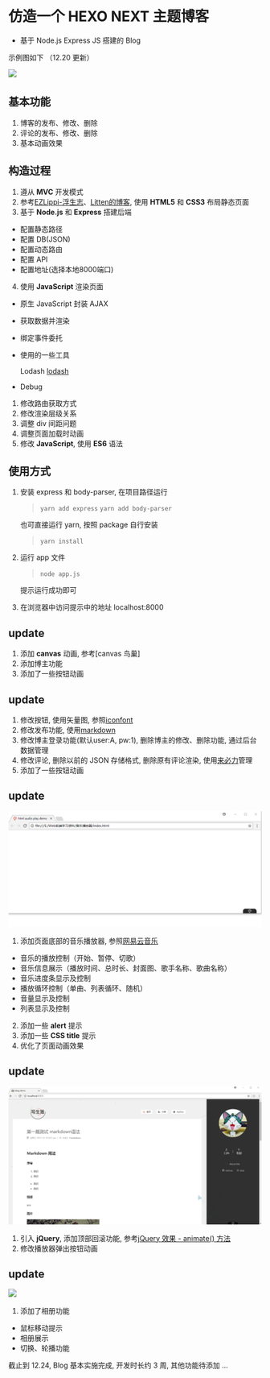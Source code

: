 # 仿造一个 HEXO NEXT 主题博客


- 基于 Node.js Express JS 搭建的 Blog

示例图如下 （12.20 更新）

![](https://github.com/Crayoncyann/Crayoncyann.github.io/blob/master/screenshots/blog.gif)


## 基本功能

1. 博客的发布、修改、删除
2. 评论的发布、修改、删除
3. 基本动画效果


## 构造过程

1. 遵从 **MVC** 开发模式
2. 参考[EZLippi-浮生志](https://www.ezlippi.com)、[Litten的博客](http://litten.me/), 使用 **HTML5** 和 **CSS3** 布局静态页面
3. 基于 **Node.js** 和 **Express** 搭建后端
- 配置静态路径
- 配置 DB(JSON)
- 配置动态路由
- 配置 API
- 配置地址(选择本地8000端口)
4. 使用 **JavaScript** 渲染页面
- 原生 JavaScript 封装 AJAX
- 获取数据并渲染
- 绑定事件委托

- 使用的一些工具

  Lodash [lodash](http://lodashjs.com/docs/)

- Debug
1. 修改路由获取方式
2. 修改渲染层级关系
3. 调整 div 间距问题
4. 调整页面加载时动画
5. 修改 **JavaScript**, 使用 **ES6** 语法


## 使用方式

1. 安装 express 和 body-parser, 在项目路径运行
   > ```yarn add express```
   > ```yarn add body-parser```

   也可直接运行 yarn, 按照 package 自行安装
   > ```yarn install```
2. 运行 app 文件
   > ```node app.js```

   提示运行成功即可
3. 在浏览器中访问提示中的地址 localhost:8000


## update

1. 添加 **canvas** 动画, 参考[canvas 鸟巢]
2. 添加博主功能
3. 添加了一些按钮动画


## update

1. 修改按钮, 使用矢量图, 参照[iconfont](http://www.iconfont.cn/)
2. 修改发布功能, 使用[markdown](http://www.jianshu.com/p/q81RER)
3. 修改博主登录功能(默认user:A, pw:1), 删除博主的修改、删除功能, 通过后台数据管理
4. 修改评论, 删除以前的 JSON 存储格式, 删除原有评论渲染, 使用[来必力](https://livere.com/)管理
5. 添加了一些按钮动画


## update

![](https://github.com/Crayoncyann/Crayoncyann.github.io/blob/master/screenshots/music.gif)

1. 添加页面底部的音乐播放器, 参照[网易云音乐](http://music.163.com/)
- 音乐的播放控制（开始、暂停、切歌）
- 音乐信息展示（播放时间、总时长、封面图、歌手名称、歌曲名称）
- 音乐进度条显示及控制
- 播放循环控制（单曲、列表循环、随机）
- 音量显示及控制
- 列表显示及控制
2. 添加一些 **alert** 提示
3. 添加一些 **CSS title** 提示
4. 优化了页面动画效果


## update

![](https://github.com/Crayoncyann/Crayoncyann.github.io/blob/master/screenshots/top.gif)

1. 引入 **jQuery**, 添加顶部回滚功能, 参考[jQuery 效果 - animate() 方法](http://www.w3school.com.cn/jquery/effect_animate.asp)
2. 修改播放器弹出按钮动画


## update

![](https://github.com/Crayoncyann/Crayoncyann.github.io/blob/master/screenshots/photo.gif)

1. 添加了相册功能
- 鼠标移动提示
- 相册展示
- 切换、轮播功能


截止到 12.24, Blog 基本实施完成, 开发时长约 3 周, 其他功能待添加 ...
